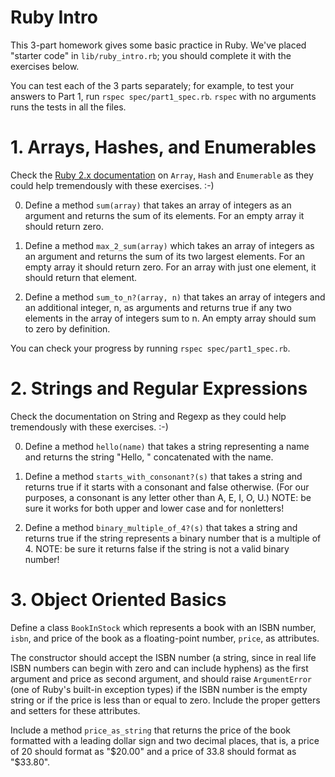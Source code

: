 Ruby Intro
=============

This 3-part homework gives some basic practice in Ruby.
We've placed "starter code" in `lib/ruby_intro.rb`; you should complete it 
with the exercises below.

You can test each of the 3 parts separately; for example, to test your answers 
to Part 1, run `rspec spec/part1_spec.rb`.  `rspec` with no arguments runs the
tests in all the files.


# 1. Arrays, Hashes, and Enumerables

Check the [Ruby 2.x documentation](http://ruby-doc.org) on `Array`,
`Hash` and `Enumerable` as they could help tremendously with these
exercises. :-) 

0. Define a method `sum(array)` that takes an array of integers as an argument and returns the sum of its elements. For an empty array it should return zero.

0. Define a method `max_2_sum(array)` which takes an array of integers as an argument and returns the sum of its two largest elements. For an empty array it should return zero. For an array with just one element, it should return that element. 

0. Define a method `sum_to_n?(array, n)` that takes an array of integers and an additional integer, n, as arguments and returns true if any two elements in the array of integers sum to n. An empty array should sum to zero by definition.

You can check your progress by running `rspec spec/part1_spec.rb`.

# 2. Strings and Regular Expressions

Check the documentation on String and Regexp as they could help tremendously with these exercises. :-)

0. Define a method `hello(name)` that takes a string representing a name and returns the string "Hello, " concatenated with the name.

0. Define a method `starts_with_consonant?(s)` that takes a string and returns true if it starts with a consonant and false otherwise. (For our purposes, a consonant is any letter other than A, E, I, O, U.) NOTE: be sure it works for both upper and lower case and for nonletters!

0. Define a method `binary_multiple_of_4?(s)` that takes a string and returns true if the string represents a binary number that is a multiple of 4. NOTE: be sure it returns false if the string is not a valid binary number!


# 3. Object Oriented Basics


Define a class `BookInStock` which represents a book with an ISBN
number, `isbn`, and price of the book as a floating-point number,
`price`, as attributes.  

The constructor should accept the ISBN number
(a string, since in real life ISBN numbers can begin with zero and can
include hyphens) as the first argument and price as second argument, and
should raise `ArgumentError` (one of Ruby's built-in exception types) if
the ISBN number is the empty string or if the price is less than or
equal to zero.  Include the proper getters and setters for these
attributes.

Include a method `price_as_string` that returns the price of
the book formatted with a leading dollar sign and two decimal places, that is, a price
of 20 should format as "$20.00" and a price of 33.8 should format as
"$33.80".

